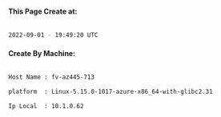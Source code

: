 
   
#### This Page Create at:

```bash

2022-09-01 - 19:49:20 UTC

```

#### Create By Machine:

```bash

Host Name : fv-az445-713

platform  : Linux-5.15.0-1017-azure-x86_64-with-glibc2.31

Ip Local  : 10.1.0.62

```

